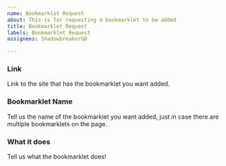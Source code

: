 ```yaml
---
name: Bookmarklet Request
about: This is for requesting a bookmarklet to be added
title: Bookmarklet Request
labels: Bookmarklet Request
assignees: ShadowbreakerGD

---
```

### Link 
Link to the site that has the bookmarklet you want added.

### Bookmarklet Name
Tell us the name of the bookmarklet you want added, just in case there are multiple bookmarklets on the page.

### What it does
Tell us what the bookmarklet does!
